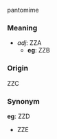 pantomime
### Meaning
+ _adj_: ZZA
    + __eg__: ZZB

### Origin

ZZC

### Synonym

__eg__: ZZD

+ ZZE


